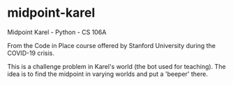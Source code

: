 # midpoint-karel
Midpoint Karel - Python - CS 106A

From the Code in Place course offered by Stanford University during the COVID-19 crisis.

This is a challenge problem in Karel's world (the bot used for teaching). 
The idea is to find the midpoint in varying worlds and put a 'beeper' there.
